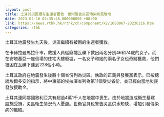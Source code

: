 ```yaml
---
layout: post
title: 土耳其災區續有生還者獲救　世衛警告災區傳染病風險增
date: 2023-02-16 02:35:48.000000000 +08:00
link: https://news.rthk.hk/rthk/ch/component/k2/1688067-20230216.htm
categories: rthk
---
```


土耳其地震發生九天後，災區繼續有被困的生還者獲救。

在卡赫拉曼馬拉什市，救援人員從廢墟瓦礫下救出兩名分別46和74歲的女子。而在安塔基亞一座倒塌的住宅大樓廢墟，一名女子和她的兩名子女也奇跡獲救，他們被困在瓦礫下達到228個小時。

土耳其政府在地震發生後將十個省份列為災區。執政的正義與發展黨表示，已按總統埃爾多安的指示，將中東部的埃拉澤省列為第11個受災省份，並已經向當地災民發放援助金。

土耳其連同鄰國敘利亞共有超過4萬1千人在地震中喪生。由於地震造成衛生基建設施受損，災區衛生情況令人憂慮。世衛官員也警告災區供水短缺，增加引發傳染病的風險。
